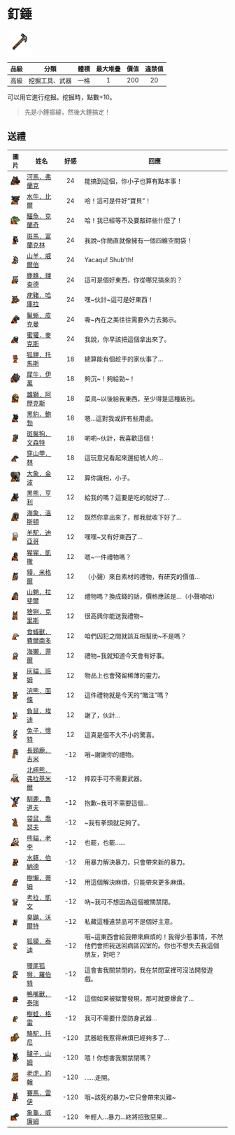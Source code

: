 # 釘錘

![img](images/item_pic_DC2.png)

|品級|分類|體積|最大堆疊|價值|違禁值|
|:--:|:--:|:--:|:--:|:--:|:--:|
|高級|挖掘工具、武器|一格|1|200|20|

可以用它進行挖掘。挖掘時，點數+10。

> 先是小錘摳縫，然後大錘搞定！

## 送禮

|圖片|姓名|好感|回應|
|:--:|--|:--:|--|
|![img](images/hippopotamus.png)|[河馬．弗蘭克](河馬．弗蘭克.md)|24|能搞到這個，你小子也算有點本事！|
|![img](images/AfricanBuffalo.png)|[水牛．比爾](水牛．比爾.md)|24|哈！這可是件好“寶貝”！|
|![img](images/crocodile.png)|[鱷魚．克蘭奇](鱷魚．克蘭奇.md)|24|哈！我已經等不及要敲碎些什麼了！|
|![img](images/zebra.png)|[斑馬．富蘭克林](斑馬．富蘭克林.md)|24|我說\~你簡直就像擁有一個四維空間袋！|
|![img](images/goat.png)|[山羊．威爾伯](山羊．威爾伯.md)|24|Yacaqu! Shub'th!|
|![img](images/DeerDolphin.png)|[鹿豚．理查德](鹿豚．理查德.md)|24|這可是個好東西，你從哪兒搞來的？|
|![img](images/Warthog.png)|[疣豬．哈庫拉](疣豬．哈庫拉.md)|24|嘿\~伙計\~這可是好東西！|
|![img](images/MarineIguana.png)|[鬣蜥．皮克曼](鬣蜥．皮克曼.md)|24|嘶\~內在之美往往需要外力去揭示。|
|![img](images/HoneyBadger.png)|[蜜獾．麥克斯](蜜獾．麥克斯.md)|24|我說，你早該把這個拿出來了。|
|![img](images/fox.png)|[狐貍．托馬斯](狐貍．托馬斯.md)|18|總算能有個趁手的家伙事了…|
|![img](images/rhinoceros.png)|[犀牛．伊萬](犀牛．伊萬.md)|18|夠沉\~！夠給勁\~！|
|![img](images/lion.png)|[雄獅．阿歷克斯](雄獅．阿歷克斯.md)|18|菜鳥\~以後給我東西，至少得是這種級別。|
|![img](images/BlackPanther.png)|[黑豹．鮑勃](黑豹．鮑勃.md)|18|嗯…這對我或許有些用處。|
|![img](images/SpottedHyaena.png)|[斑鬣狗．文森特](斑鬣狗．文森特.md)|18|喲喲\~伙計，我喜歡這個！|
|![img](images/pangolin.png)|[穿山甲．林](穿山甲．林.md)|18|這玩意兒看起來還挺唬人的…|
|![img](images/elephant.png)|[大象．金波](大象．金波.md)|12|算你識相，小子。|
|![img](images/BlackBear.png)|[黑熊．亨利](黑熊．亨利.md)|12|給我的嗎？這要是吃的就好了…|
|![img](images/walrus.png)|[海象．溫斯頓](海象．溫斯頓.md)|12|既然你拿出來了，那我就收下好了…|
|![img](images/Alpaca.png)|[羊駝．迪亞哥](羊駝．迪亞哥.md)|12|嘿嘿\~又有好東西了…|
|![img](images/chimpanzee.png)|[猩猩．凱撒](猩猩．凱撒.md)|12|嗯\~一件禮物嗎？|
|![img](images/tapir.png)|[貘．米格爾](貘．米格爾.md)|12|（小聲）來自素材的禮物，有研究的價值…|
|![img](images/Mandrill.png)|[山魈．拉斐爾](山魈．拉斐爾.md)|12|禮物嗎？換成錢的話，價格應該是…（小聲嘀咕）|
|![img](images/Lynx.png)|[猞猁．克里斯](猞猁．克里斯.md)|12|很高興你能送我禮物\~|
|![img](images/Anteater.png)|[食蟻獸．費爾南多](食蟻獸．費爾南多.md)|12|咱們囚犯之間就該互相幫助\~不是嗎？|
|![img](images/SeaOtter.png)|[海獺．菲爾](海獺．菲爾.md)|12|禮物\~我就知道今天會有好事。|
|![img](images/cat.png)|[灰貓．班姆](灰貓．班姆.md)|12|物品上也會殘留稀薄的靈力。|
|![img](images/Raccoon.png)|[浣熊．面條](浣熊．面條.md)|12|這件禮物就是今天的“賭注”嗎？|
|![img](images/Possum.png)|[負鼠．埃迪](負鼠．埃迪.md)|12|謝了，伙計…|
|![img](images/rabbit.png)|[兔子．懷特](兔子．懷特.md)|12|這真是個不大不小的驚喜。|
|![img](images/giraffe.png)|[長頸鹿．吉米](長頸鹿．吉米.md)|-12|哦\~謝謝你的禮物。|
|![img](images/PolarBear.png)|[北極熊．弗拉基米爾](北極熊．弗拉基米爾.md)|-12|摔跤手可不需要武器。|
|![img](images/reindeer.png)|[馴鹿．魯道夫](馴鹿．魯道夫.md)|-12|抱歉\~我可不需要這個…|
|![img](images/kangaroo.png)|[袋鼠．喬瑟夫](袋鼠．喬瑟夫.md)|-12|\~我有拳頭就足夠了。|
|![img](images/panda.png)|[熊貓．老李](熊貓．老李.md)|-12|也罷，也罷……|
|![img](images/Capybara.png)|[水豚．伯納德](水豚．伯納德.md)|-12|用暴力解決暴力，只會帶來新的暴力。|
|![img](images/sloth.png)|[樹懶．蒂姆](樹懶．蒂姆.md)|-12|用這個解決麻煩，只能帶來更多麻煩。|
|![img](images/Koala.png)|[考拉．凱文](考拉．凱文.md)|-12|吶\~我可不想因為這個被關禁閉。|
|![img](images/skunk.png)|[臭鼬．沃爾特](臭鼬．沃爾特.md)|-12|私藏這種違禁品可不是個好主意。|
|![img](images/meerkat.png)|[狐獴．泰迪](狐獴．泰迪.md)|-12|哦\~這東西會給我帶來麻煩的！我得少惹事情，不然他們會把我送回病區囚室的。你也不想失去我這個朋友，對吧？|
|![img](images/RingTailedLemur.png)|[環尾狐猴．羅伯特](環尾狐猴．羅伯特.md)|-12|這會害我關禁閉的，我在禁閉室裡可沒法開發遊戲。|
|![img](images/platypus.png)|[鴨嘴獸．泰瑞](鴨嘴獸．泰瑞.md)|-12|這個如果被獄警發現，那可就要爆倉了…|
|![img](images/Treefrog.png)|[樹蛙．格雷](樹蛙．格雷.md)|-12|我可不需要什麼防身武器…|
|![img](images/camel.png)|[駱駝．托尼](駱駝．托尼.md)|-120|武器給我惹得麻煩已經夠多了…|
|![img](images/donkey.png)|[驢子．山姆](驢子．山姆.md)|-120|喂！你想害我關禁閉嗎？|
|![img](images/tiger.png)|[老虎．約翰](老虎．約翰.md)|-120|……走開。|
|![img](images/horse.png)|[賽馬．雷伊](賽馬．雷伊.md)|-120|哦\~該死的暴力\~它只會帶來災難\~|
|![img](images/Tortoise.png)|[象龜．威廉姆](象龜．威廉姆.md)|-120|年輕人…暴力…終將招致惡果…|

